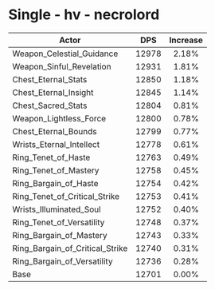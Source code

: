 # Single - hv - necrolord
| Actor | DPS | Increase |
|---|:---:|:---:|
|Weapon_Celestial_Guidance|12978|2.18%|
|Weapon_Sinful_Revelation|12931|1.81%|
|Chest_Eternal_Stats|12850|1.18%|
|Chest_Eternal_Insight|12845|1.14%|
|Chest_Sacred_Stats|12804|0.81%|
|Weapon_Lightless_Force|12800|0.78%|
|Chest_Eternal_Bounds|12799|0.77%|
|Wrists_Eternal_Intellect|12778|0.61%|
|Ring_Tenet_of_Haste|12763|0.49%|
|Ring_Tenet_of_Mastery|12758|0.45%|
|Ring_Bargain_of_Haste|12754|0.42%|
|Ring_Tenet_of_Critical_Strike|12753|0.41%|
|Wrists_Illuminated_Soul|12752|0.40%|
|Ring_Tenet_of_Versatility|12748|0.37%|
|Ring_Bargain_of_Mastery|12743|0.33%|
|Ring_Bargain_of_Critical_Strike|12740|0.31%|
|Ring_Bargain_of_Versatility|12736|0.28%|
|Base|12701|0.00%|
